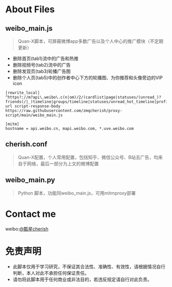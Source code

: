# About Files

## weibo_main.js
> Quan-X脚本，可屏蔽微博app多数广告以及个人中心的推广模块（不定期更新）
- 删除首页(tab1)流中的广告和热推
- 删除视频号(tab2)流中的广告
- 删除发现页(tab3)轮播广告图
- 删除个人页(tab5)中的创作者中心下方的轮播图、为你推荐和头像旁边的VIP icon
```properties
[rewrite_local]
^https?://m?api\.weibo\.c(n|om)/2/(cardlist|page|statuses/(unread_)?friends(/|_)timeline|groups/timeline|statuses/unread_hot_timeline|profile/me|video/community_tab) url script-response-body https://raw.githubusercontent.com/zmqcherish/proxy-script/main/weibo_main.js

[mitm]
hostname = api.weibo.cn, mapi.weibo.com, *.uve.weibo.com
```
## cherish.conf
> Quan-X配置，个人常用配置，包括知乎、微信公众号、B站去广告，均来自于网络，最后一部分为上文的微博配置

## weibo_main.py
> Python 脚本，功能同weibo_main.js，可用mitmproxy部署



# Contact me
weibo:[@甄星cherish](https://weibo.com/zmqcherish)

# 免责声明
- 此脚本仅用于学习研究，不保证其合法性、准确性、有效性，请根据情况自行判断，本人对此不承担任何保证责任。
- 请勿将此脚本用于任何商业或非法目的，若违反规定请自行对此负责。
